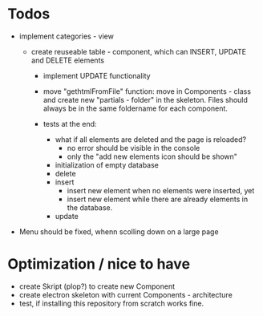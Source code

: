 # Todos
- implement categories - view
    - create reuseable table - component, which can INSERT, UPDATE and DELETE elements
        - implement UPDATE functionality
        - move "gethtmlFromFile" function: move in Components - class and create new "partials - folder" in the skeleton. Files should always be in the same foldername for each component.

        - tests at the end:
            - what if all elements are deleted and the page is reloaded?
                - no error should be visible in the console
                - only the "add new elements icon should be shown"
            - initialization of empty database
            - delete
            - insert
                - insert new element when no elements were inserted, yet
                - insert new element while there are already elements in the database.
            - update

- Menu should be fixed, whenn scolling down on a large page

# Optimization / nice to have
- create Skript (plop?) to create new Component
- create electron skeleton with current Components - architecture
- test, if installing this repository from scratch works fine.